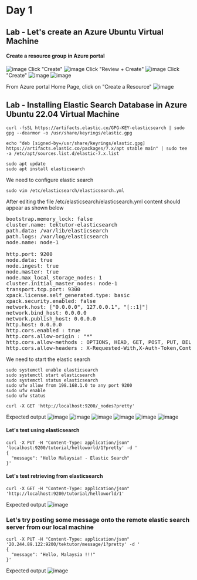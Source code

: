 # Day 1

## Lab - Let's create an Azure Ubuntu Virtual Machine

#### Create a resource group in Azure portal
![image](https://github.com/user-attachments/assets/054b4932-efb2-4da7-b491-2a5f765bb54e)
Click "Create"
![image](https://github.com/user-attachments/assets/2b1b4d07-cf8d-41b3-aadc-39a448217756)
Click "Review + Create"
![image](https://github.com/user-attachments/assets/ca738c4c-6abe-43f7-a6a2-92193d2384df)
Click "Create"
![image](https://github.com/user-attachments/assets/c01a9649-3c11-467e-b30c-00365074ef31)
![image](https://github.com/user-attachments/assets/fc9776d5-4286-48a1-a894-557dcc8fcbe0)

From Azure portal Home Page, click on "Create a Resource"
![image](https://github.com/user-attachments/assets/68cd224f-e472-4313-a7c8-87a4e50c6404)



## Lab - Installing Elastic Search Database in Azure Ubuntu 22.04 Virtual Machine
```
curl -fsSL https://artifacts.elastic.co/GPG-KEY-elasticsearch | sudo gpg --dearmor -o /usr/share/keyrings/elastic.gpg

echo "deb [signed-by=/usr/share/keyrings/elastic.gpg] https://artifacts.elastic.co/packages/7.x/apt stable main" | sudo tee -a /etc/apt/sources.list.d/elastic-7.x.list

sudo apt update
sudo apt install elasticsearch
```

We need to configure elastic search
```
sudo vim /etc/elasticsearch/elasticsearch.yml
```
After editing the file /etc/elasticsearch/elasticsearch.yml content should appear as shown below
<pre>
bootstrap.memory_lock: false
cluster.name: tektutor-elasticsearch 
path.data: /var/lib/elasticsearch
path.logs: /var/log/elasticsearch
node.name: node-1

http.port: 9200
node.data: true
node.ingest: true
node.master: true
node.max_local_storage_nodes: 1
cluster.initial_master_nodes: node-1
transport.tcp.port: 9300
xpack.license.self_generated.type: basic
xpack.security.enabled: false
network.host: ["0.0.0.0", 127.0.0.1", "[::1]"]
network.bind_host: 0.0.0.0
network.publish_host: 0.0.0.0
http.host: 0.0.0.0
http.cors.enabled : true
http.cors.allow-origin : "*"
http.cors.allow-methods : OPTIONS, HEAD, GET, POST, PUT, DELETE
http.cors.allow-headers : X-Requested-With,X-Auth-Token,Content-Type, Content-Length
</pre>

We need to start the elastic search
```
sudo systemctl enable elasticsearch
sudo systemctl start elasticsearch
sudo systemctl status elasticsearch
sudo ufw allow from 198.168.1.0 to any port 9200
sudo ufw enable
sudo ufw status

curl -X GET 'http://localhost:9200/_nodes?pretty'
```

Expected output
![image](https://github.com/user-attachments/assets/389e4523-8d06-4b0d-941f-1e71ea678d52)
![image](https://github.com/user-attachments/assets/438dddb9-0126-44aa-8d6b-d085e3708f87)
![image](https://github.com/user-attachments/assets/9c7a6a79-ea59-443b-b5af-9a762efb418e)
![image](https://github.com/user-attachments/assets/e5c42d4e-f4ad-4868-94ec-552b24bbf6c9)
![image](https://github.com/user-attachments/assets/a36afe1a-c8c5-48bb-bd46-e0446245228f)
![image](https://github.com/user-attachments/assets/9c8e154d-f3a1-4c70-ad0c-e4bf480f9c0e)

#### Let's test using elasticsearch
```
curl -X PUT -H "Content-Type: application/json"  'localhost:9200/tutorial/helloworld/1?pretty' -d '
{
  "message": "Hello Malaysia! - Elastic Search"
}'
```

#### Let's test retrieving from elasticsearch
```
curl -X GET -H "Content-Type: application/json" 'http://localhost:9200/tutorial/helloworld/1'
```

Expected output
![image](https://github.com/user-attachments/assets/3d24a65b-44c1-4746-8928-b6fcee1f09c1)

### Let's try posting some message onto the remote elastic search server from our local machine
```
curl -X PUT -H "Content-Type: application/json"  '20.244.89.122:9200/tektutor/message/1?pretty' -d '
{
  "message": "Hello, Malaysia !!!"
}'
```

Expected output
![image](https://github.com/user-attachments/assets/0d5197d6-d7f2-43a0-9b65-53fb75ab504f)

